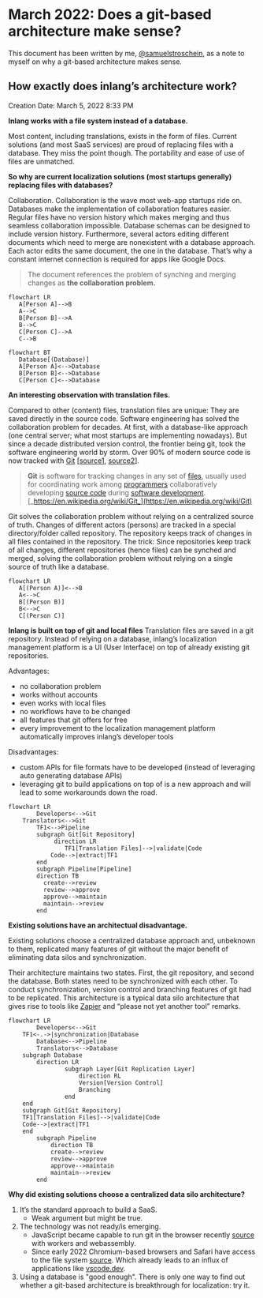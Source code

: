 # March 2022: Does a git-based architecture make sense?

This document has been written by me, [@samuelstroschein](https://twitter.com/samuelstroschein), as a note to myself on why a git-based architecture makes sense.

## How exactly does inlang’s architecture work?

Creation Date: March 5, 2022 8:33 PM

**Inlang works with a file system instead of a database.**

Most content, including translations, exists in the form of files. Current solutions (and most SaaS services) are proud of replacing files with a database. They miss the point though. The portability and ease of use of files are unmatched.

**So why are current localization solutions (most startups generally) replacing files with databases?**

Collaboration. Collaboration is the wave most web-app startups ride on. Databases make the implementation of collaboration features easier. Regular files have no version history which makes merging and thus seamless collaboration impossible. Database schemas can be designed to include version history. Furthermore, several actors editing different documents which need to merge are nonexistent with a database approach. Each actor edits the same document, the one in the database. That’s why a constant internet connection is required for apps like Google Docs.

> The document references the problem of synching and merging changes as **the collaboration problem.**

```mermaid
flowchart LR
   A[Person A]-->B
   A-->C
   B[Person B]-->A
   B-->C
   C[Person C]-->A
   C-->B
```

```mermaid
flowchart BT
   Database[(Database)]
   A[Person A]<-->Database
   B[Person B]<-->Database
   C[Person C]<-->Database
```

**An interesting observation with translation files.**

Compared to other (content) files, translation files are unique: They are saved directly in the source code. Software engineering has solved the collaboration problem for decades. At first, with a database-like approach (one central server; what most startups are implementing nowadays). But since a decade distributed version control, the frontier being git, took the software engineering world by storm. Over 90% of modern source code is now tracked with [Git](https://en.wikipedia.org/wiki/Git) [[source1](https://insights.stackoverflow.com/survey/2018#work-_-version-control), [source2](https://insights.stackoverflow.com/survey/2021#other-tools)].

> **Git** is software for tracking changes in any set of [files](https://en.wikipedia.org/wiki/Computer_file), usually used for coordinating work among [programmers](https://en.wikipedia.org/wiki/Programmer) collaboratively developing [source code](https://en.wikipedia.org/wiki/Source_code) during [software development](https://en.wikipedia.org/wiki/Software_development).
> [_https://en.wikipedia.org/wiki/Git_](https://en.wikipedia.org/wiki/Git)

Git solves the collaboration problem without relying on a centralized source of truth. Changes of different actors (persons) are tracked in a special directory/folder called repository. The repository keeps track of changes in all files contained in the repository. The trick: Since repositories keep track of all changes, different repositories (hence files) can be synched and merged, solving the collaboration problem without relying on a single source of truth like a database.

```mermaid
flowchart LR
   A[(Person A)]<-->B
   A<-->C
   B[(Person B)]
   B<-->C
   C[(Person C)]
```

**Inlang is built on top of git and local files**
Translation files are saved in a git repository. Instead of relying on a database, inlang’s localization management platform is a UI (User Interface) on top of already existing git repositories.

Advantages:

- no collaboration problem
- works without accounts
- even works with local files
- no workflows have to be changed
- all features that git offers for free
- every improvement to the localization management platform automatically improves inlang’s developer tools

Disadvantages:

- custom APIs for file formats have to be developed (instead of leveraging auto generating database APIs)
- leveraging git to build applications on top of is a new approach and will lead to some workarounds down the road.

```mermaid
flowchart LR
		Developers<-->Git
    Translators<-->Git
		TF1<-->Pipeline
		subgraph Git[Git Repository]
			 direction LR
				TF1[Translation Files]-->|validate|Code
		    Code-->|extract|TF1
		end
		subgraph Pipeline[Pipeline]
        direction TB
          create-->review
          review-->approve
          approve-->maintain
          maintain-->review
		end
```

**Existing solutions have an architectual disadvantage.**

Existing solutions choose a centralized database approach and, unbeknown to them, replicated many features of git without the major benefit of eliminating data silos and synchronization.

Their architecture maintains two states. First, the git repository, and second the database. Both states need to be synchronized with each other. To conduct synchronization, version control and branching features of git had to be replicated. This architecture is a typical data silo architecture that gives rise to tools like [Zapier](https://zapier.com/) and “please not yet another tool” remarks.

```mermaid
flowchart LR
		Developers<-->Git
    TF1<-.->|synchronization|Database
		Database<-->Pipeline
		Translators<-->Database
    subgraph Database
        direction LR
				subgraph Layer[Git Replication Layer]
					direction RL
					Version[Version Control]
					Branching
				end
    end
    subgraph Git[Git Repository]
    TF1[Translation Files]-->|validate|Code
    Code-->|extract|TF1
    end
		subgraph Pipeline
            direction TB
            create-->review
            review-->approve
            approve-->maintain
            maintain-->review
        end
```

**Why did existing solutions choose a centralized data silo architecture?**

1. It’s the standard approach to build a SaaS.
   - Weak argument but might be true.
2. The technology was not ready/is emerging.
   - JavaScript became capable to run git in the browser recently [source](https://github.com/isomorphic-git/isomorphic-git) with workers and webassembly.
   - Since early 2022 Chromium-based browsers and Safari have access to the file system [source](). Which already leads to an influx of applications like [vscode.dev](https://vscode.dev/).
3. Using a database is "good enough". There is only one way to find out whether a git-based architecture is breakthrough for localization: try it.
